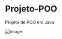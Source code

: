 # Projeto-POO
Projeto de POO em Java

![image](https://github.com/user-attachments/assets/ba1a7979-a8da-4592-b001-b575444badf6)
